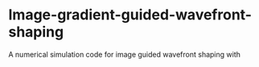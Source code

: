# Image-gradient-guided-wavefront-shaping
A numerical simulation code for image guided wavefront shaping with 
